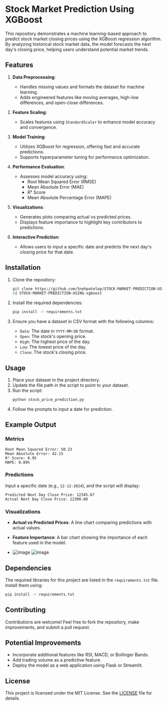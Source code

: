 # Stock Market Prediction Using XGBoost

This repository demonstrates a machine learning-based approach to predict stock market closing prices using the XGBoost regression algorithm. By analyzing historical stock market data, the model forecasts the next day's closing price, helping users understand potential market trends.

## Features

1. **Data Preprocessing**:
   - Handles missing values and formats the dataset for machine learning.
   - Adds engineered features like moving averages, high-low differences, and open-close differences.

2. **Feature Scaling**:
   - Scales features using `StandardScaler` to enhance model accuracy and convergence.

3. **Model Training**:
   - Utilizes XGBoost for regression, offering fast and accurate predictions.
   - Supports hyperparameter tuning for performance optimization.

4. **Performance Evaluation**:
   - Assesses model accuracy using:
     - Root Mean Squared Error (RMSE)
     - Mean Absolute Error (MAE)
     - R² Score
     - Mean Absolute Percentage Error (MAPE)

5. **Visualizations**:
   - Generates plots comparing actual vs predicted prices.
   - Displays feature importance to highlight key contributors to predictions.

6. **Interactive Prediction**:
   - Allows users to input a specific date and predicts the next day's closing price for that date.

## Installation

1. Clone the repository:
   ```bash
   git clone https://github.com/Snehpatelop/STOCK-MARKET-PREDICTION-USING-xgboost.git
   cd STOCK-MARKET-PREDICTION-USING-xgboost
   ```

2. Install the required dependencies:
   ```bash
   pip install -r requirements.txt
   ```

3. Ensure you have a dataset in CSV format with the following columns:
   - `Date`: The date in `YYYY-MM-DD` format.
   - `Open`: The stock's opening price.
   - `High`: The highest price of the day.
   - `Low`: The lowest price of the day.
   - `Close`: The stock's closing price.

## Usage

1. Place your dataset in the project directory.
2. Update the file path in the script to point to your dataset.
3. Run the script:
   ```bash
   python stock_price_prediction.py
   ```
4. Follow the prompts to input a date for prediction.

## Example Output

### Metrics
```
Root Mean Squared Error: 50.23
Mean Absolute Error: 42.15
R² Score: 0.95
MAPE: 0.89%
```

### Predictions
Input a specific date (e.g., `12-12-2024`), and the script will display:
```
Predicted Next Day Close Price: 12345.67
Actual Next Day Close Price: 12300.00
```

### Visualizations
- **Actual vs Predicted Prices**: A line chart comparing predictions with actual values.
- **Feature Importance**: A bar chart showing the importance of each feature used in the model.

- ![image](https://github.com/user-attachments/assets/17cfe01b-fbb9-4a31-b030-32973eab3fb3)
![image](https://github.com/user-attachments/assets/ce682f17-3cac-4720-84f5-46a85773859a)


## Dependencies

The required libraries for this project are listed in the `requirements.txt` file. Install them using:
```bash
pip install -r requirements.txt
```

## Contributing

Contributions are welcome! Feel free to fork the repository, make improvements, and submit a pull request.

## Potential Improvements

- Incorporate additional features like RSI, MACD, or Bollinger Bands.
- Add trading volume as a predictive feature.
- Deploy the model as a web application using Flask or Streamlit.

## License

This project is licensed under the MIT License. See the [LICENSE](LICENSE) file for details.

